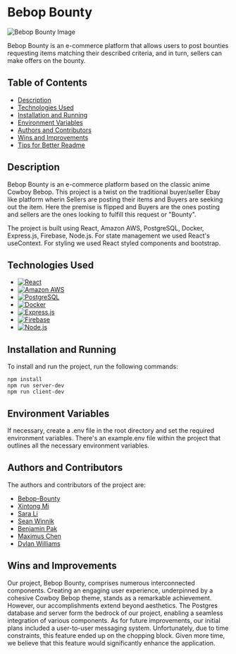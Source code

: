 

# Bebop Bounty
![Bebop Bounty Image](https://www.sosyncd.com/wp-content/uploads/2022/08/10-5.png)


Bebop Bounty is an e-commerce platform that allows users to post bounties requesting items matching their described criteria, and in turn, sellers can make offers on the bounty.
 

## Table of Contents

- [Description](#description)
- [Technologies Used](#technologies-used)
- [Installation and Running](#installation-and-running)
- [Environment Variables](#environment-variables)
- [Authors and Contributors](#authors-and-contributors)
- [Wins and Improvements](#wins-and-improvements)
- [Tips for Better Readme](#tips-for-better-readme)

## Description

Bebop Bounty is an e-commerce platform based on the classic anime Cowboy Bebop.  This project is a twist on the traditional buyer/seller Ebay like platform wherin Sellers are posting
their items and Buyers are seeking out the item.  Here the premise is flipped and Buyers are the ones posting and sellers are the ones looking to fulfill this request or "Bounty".

The project is built using React, Amazon AWS, PostgreSQL, Docker, Express.js, Firebase, Node.js. For state management we used React's useContext. For styling we used React styled components
and bootstrap.

## Technologies Used

- [![React](https://img.shields.io/badge/React-20232A?style=for-the-badge&logo=react&logoColor=61DAFB)](https://reactjs.org/)
- [![Amazon AWS](https://img.shields.io/badge/Amazon_AWS-FF9900?style=for-the-badge&logo=amazonaws&logoColor=white)](https://aws.amazon.com/)
- [![PostgreSQL](https://img.shields.io/badge/PostgreSQL-316192?style=for-the-badge&logo=postgresql&logoColor=white)](https://www.postgresql.org/)
- [![Docker](https://img.shields.io/badge/Docker-2CA5E0?style=for-the-badge&logo=docker&logoColor=white)](https://www.docker.com/)
- [![Express.js](https://img.shields.io/badge/Express.js-000000?style=for-the-badge&logo=express&logoColor=white)](https://expressjs.com/)
- [![Firebase](https://img.shields.io/badge/firebase-ffca28?style=for-the-badge&logo=firebase&logoColor=black)](https://firebase.google.com/)
- [![Node.js](https://img.shields.io/badge/Node.js-339933?style=for-the-badge&logo=nodedotjs&logoColor=white)](https://nodejs.org/)

## Installation and Running

To install and run the project, run the following commands:

```
npm install
npm run server-dev
npm run client-dev
```

## Environment Variables

If necessary, create a .env file in the root directory and set the required environment variables. There's an example.env file within the project that outlines
all the necessary environment variables.

## Authors and Contributors


The authors and contributors of the project are:

- [Bebop-Bounty](https://github.com/Bebop-Bounty)
- [Xintong Mi](https://github.com/XintongTheCoder)
- [Sara Li](https://github.com/sora62)
- [Sean Winnik](https://github.com/swinnik)
- [Benjamin Pak](https://github.com/beanjermin)
- [Maximus Chen](https://github.com/HeyMaximus)
- [Dylan Williams](https://github.com/dylanmwilliams)

## Wins and Improvements
   Our project, Bebop Bounty, comprises numerous interconnected components. Creating an engaging user experience, underpinned by a cohesive Cowboy Bebop theme, stands as a remarkable achievement. However, our accomplishments extend beyond aesthetics. The Postgres database and server form the bedrock of our project, enabling a seamless integration of various components. As for future improvements, our initial plans included a user-to-user messaging system. Unfortunately, due to time constraints, this feature ended up on the chopping block. Given more time, we believe that this feature would significantly enhance the application.
   
   

